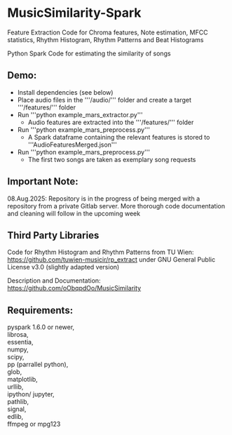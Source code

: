 # MusicSimilarity-Spark
Feature Extraction Code for Chroma features, Note estimation, MFCC statistics, Rhythm Histogram, Rhythm Patterns and Beat Histograms

Python Spark Code for estimating the similarity of songs

## Demo:


- Install dependencies (see below)  
- Place audio files in the '''/audio/''' folder and create a target '''/features/''' folder  
- Run '''python example\_mars\_extractor.py'''  
	- Audio features are extracted into the '''/features/''' folder  
- Run '''python example\_mars\_preprocess.py'''  
	- A Spark dataframe containing the relevant features is stored to '''AudioFeaturesMerged.json'''  
- Run '''python example\_mars\_preprocess.py'''  
	- The first two songs are taken as exemplary song requests  



## Important Note:
08.Aug.2025: Repository is in the progress of being merged with a repository from a private Gitlab server. 
More thorough code documentation and cleaning will follow in the upcoming week

## Third Party Libraries

Code for Rhythm Histogram and Rhythm Patterns from TU Wien: https://github.com/tuwien-musicir/rp_extract under GNU General Public License v3.0
(slightly adapted version)

Description and Documentation: https://github.com/oObqpdOo/MusicSimilarity

## Requirements: 
pyspark 1.6.0 or newer,  
librosa,  
essentia,  
numpy,  
scipy,  
pp (parrallel python),  
glob,  
matplotlib,  
urllib,  
ipython/ jupyter,  
pathlib,  
signal,  
edlib,   
ffmpeg or mpg123  
